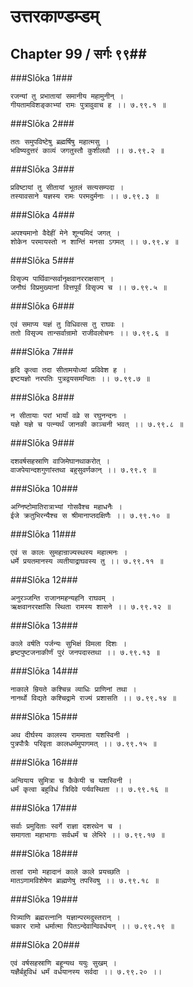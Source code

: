 उत्तरकाण्डम्डम्
===============================


## Chapter 99  / सर्गः ९९##


###Slōka 1###


    रजन्यां तु प्रभातायां समानीय महामुनीन् ।
    गीयतामविशङ्काभ्यां रामः पुत्रावुवाच ह ।। ७.९९.१ ॥


###Slōka 2###


    ततः समुपविष्टेषु ब्रह्मर्षिषु महात्मसु ।
    भविष्यदुत्तरं काव्यं जगतुस्तौ कुशीलवौ ।। ७.९९.२ ॥


###Slōka 3###


    प्रविष्टायां तु सीतायां भूतलं सत्यसम्पदा ।
    तस्यावसाने यज्ञस्य रामः परमदुर्मनाः ।। ७.९९.३ ॥


###Slōka 4###


    अपश्यमानो वैदेहीं मेने शून्यमिदं जगत् ।
    शोकेन परमायस्तो न शान्तिं मनसा ऽगमत् ।। ७.९९.४ ॥


###Slōka 5###


    विसृज्य पार्थिवान्सर्वानृक्षवानरराक्षसान् ।
    जनौघं विप्रमुख्यानां वित्तपूर्वं विसृज्य च ।। ७.९९.५ ॥


###Slōka 6###


    एवं समाप्य यज्ञं तु विधिवत्स तु राघवः ।
    ततो विसृज्य तान्सर्वान्रामो राजीवलोचनः ।। ७.९९.६ ॥


###Slōka 7###


    हृदि कृत्वा तदा सीतामयोध्यां प्रविवेश ह ।
    इष्टयज्ञो नरपतिः पुत्रद्वयसमन्वितः ।। ७.९९.७ ॥


###Slōka 8###


    न सीतायाः परां भार्यां वव्रे स रघुनन्दनः ।
    यज्ञे यज्ञे च पत्न्यर्थं जानकी काञ्चनी भवत् ।। ७.९९.८ ॥


###Slōka 9###


    दशवर्षसहस्राणि वाजिमेघानथाकरोत् ।
    वाजपेयान्दशगुणांस्तथा बहुसुवर्णकान् ।। ७.९९.९ ॥


###Slōka 10###


    अग्निष्टोमातिरात्राभ्यां गोसवैश्च महाधनैः ।
    ईजे क्रतुभिरन्यैश्च स श्रीमानाप्तदक्षिणैः ।। ७.९९.१० ॥


###Slōka 11###


    एवं स कालः सुमहान्राज्यस्थस्य महात्मनः ।
    धर्मे प्रयतमानस्य व्यतीयाद्राघवस्य तु ।। ७.९९.११ ॥


###Slōka 12###


    अनुरञ्जन्ति राजानमहन्यहनि राघवम् ।
    ऋक्षवानररक्षांसि स्थिता रामस्य शासने ।। ७.९९.१२ ॥


###Slōka 13###


    काले वर्षति पर्जन्यः सुभिक्षं विमला दिशः ।
    हृष्टपुष्टजनाकीर्णं पुरं जनपदास्तथा ।। ७.९९.१३ ॥


###Slōka 14###


    नाकाले म्रियते कश्चिन्न व्याधिः प्राणिनां तथा ।
    नानर्थो विद्यते कश्चिद्रामे राज्यं प्रशासति ।। ७.९९.१४ ॥


###Slōka 15###


    अथ दीर्घस्य कालस्य राममाता यशस्विनी ।
    पुत्रपौत्रैः परिवृता कालधर्ममुपागमत् ।। ७.९९.१५ ॥


###Slōka 16###


    अन्वियाय सुमित्रा च कैकेयी च यशस्विनी ।
    धर्मं कृत्वा बहुविधं त्रिदिवे पर्यवस्थिता ।। ७.९९.१६ ॥


###Slōka 17###


    सर्वाः प्रमुदिताः स्वर्गे राज्ञा दशरथेन च ।
    समागता महाभागाः सर्वधर्मं च लेभिरे ।। ७.९९.१७ ॥


###Slōka 18###


    तासां रामो महादानं काले काले प्रयच्छति ।
    मातऽणामविशेषेण ब्राह्मणेषु तपस्विषु ।। ७.९९.१८ ॥


###Slōka 19###


    पित्र्याणि ब्रह्मरत्नानि यज्ञान्परमदुस्तरान् ।
    चकार रामो धर्मात्मा पितऽन्देवान्विवर्धयन् ।। ७.९९.१९ ॥


###Slōka 20###


    एवं वर्षसहस्राणि बहून्यथ ययुः सुखम् ।
    यज्ञैर्बहुविधं धर्मं वर्धयानस्य सर्वदा ।। ७.९९.२० ।।


